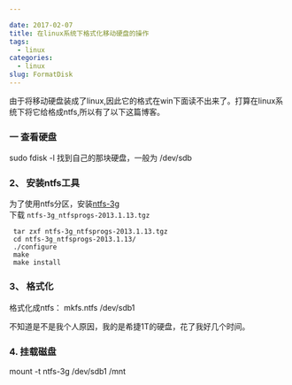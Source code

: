 ```yaml
---

date: 2017-02-07
title: 在linux系统下格式化移动硬盘的操作
tags:
  - linux
categories:
  - linux
slug: FormatDisk
---
```

由于将移动硬盘装成了linux,因此它的格式在win下面读不出来了。打算在linux系统下将它给格成ntfs,所以有了以下这篇博客。
<!-- more -->
### 一 查看硬盘
sudo fdisk -l
找到自己的那块硬盘，一般为 /dev/sdb
### 2、 安装ntfs工具
为了使用ntfs分区，安装[ntfs-3g](http://linux.softpedia.com/get/System/Hardware/ntfs-3g-15028.shtml#download)   
下载 `ntfs-3g_ntfsprogs-2013.1.13.tgz`

```
 tar zxf ntfs-3g_ntfsprogs-2013.1.13.tgz   
 cd ntfs-3g_ntfsprogs-2013.1.13/   
 ./configure   
 make   
 make install  
```

### 3、 格式化
格式化成ntfs：
mkfs.ntfs /dev/sdb1

不知道是不是我个人原因，我的是希捷1T的硬盘，花了我好几个时间。

### 4. 挂载磁盘
mount -t ntfs-3g /dev/sdb1 /mnt
